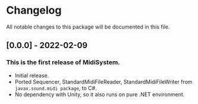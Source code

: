 # Changelog
All notable changes to this package will be documented in this file.

## [0.0.0] - 2022-02-09

### This is the first release of MidiSystem.

* Initial release.
* Ported Sequencer, StandardMidiFileReader, StandardMidiFileWriter from `javax.sound.midi package`, to C#.
* No dependency with Unity, so it also runs on pure .NET environment.

